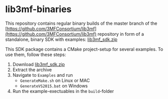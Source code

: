 # lib3mf-binaries

This repository contains regular binary builds of the master branch of the [https://github.com/3MFConsortium/lib3mf](https://github.com/3MFConsortium/lib3mf) repository in form of a standalone, binary SDK with examples: [lib3mf_sdk.zip](lib3mf_sdk.zip)

This SDK package contains a CMake project-setup for several examples. To use them, follow these steps:
1. Download [lib3mf_sdk.zip](lib3mf_sdk.zip)
2. Extract the archive
3. Navigate to `Examples` and run
   - `GenerateMake.sh` on Linux or MAC
   - `GenerateVS2015.bat` on Windows
4. Run the example-exectuables in the `build`-folder
